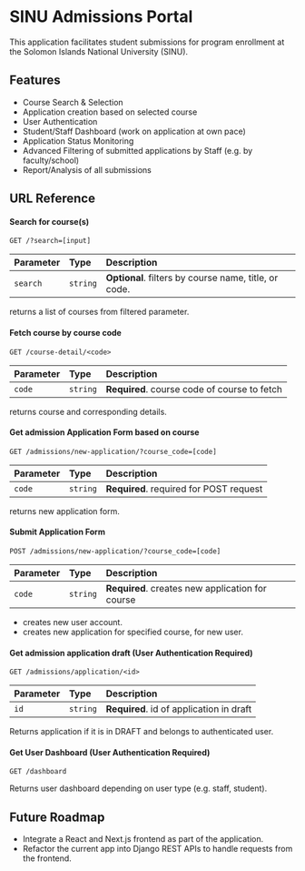 
# SINU Admissions Portal

This application facilitates student submissions for program enrollment at the Solomon Islands National University (SINU).


## Features

- Course Search & Selection
- Application creation based on selected course
- User Authentication
- Student/Staff Dashboard (work on application at own pace)
- Application Status Monitoring
- Advanced Filtering of submitted applications by Staff (e.g. by faculty/school)
- Report/Analysis of all submissions


## URL Reference

#### Search for course(s)

```http
GET /?search=[input]
```

| Parameter | Type     | Description                |
| :-------- | :------- | :------------------------- |
| `search` | `string` | **Optional**. filters by course name, title, or code. |

returns a list of courses from filtered parameter.

#### Fetch course by course code

```http
GET /course-detail/<code>
```

| Parameter | Type     | Description                       |
| :-------- | :------- | :-------------------------------- |
| `code`      | `string` | **Required**. course code of course to fetch |

returns course and corresponding details.


#### Get admission Application Form based on course

```http
GET /admissions/new-application/?course_code=[code]
```

| Parameter | Type     | Description                       |
| :-------- | :------- | :-------------------------------- |
| `code`      | `string` | **Required**. required for POST request |

returns new application form.


#### Submit Application Form

```http
POST /admissions/new-application/?course_code=[code]
```

| Parameter | Type     | Description                       |
| :-------- | :------- | :-------------------------------- |
| `code`      | `string` | **Required**. creates new application for course |

- creates new user account.
- creates new application for specified course, for new user.

#### Get admission application draft (User Authentication Required)

```http
GET /admissions/application/<id>
```

| Parameter | Type     | Description                       |
| :-------- | :------- | :-------------------------------- |
| `id`      | `string` | **Required**. id of application in draft |

Returns application if it is in DRAFT and belongs to authenticated user.


#### Get User Dashboard (User Authentication Required)

```http
GET /dashboard
```

Returns user dashboard depending on user type (e.g. staff, student).


## Future Roadmap

- Integrate a React and Next.js frontend as part of the application.
- Refactor the current app into Django REST APIs to handle requests from the frontend.


